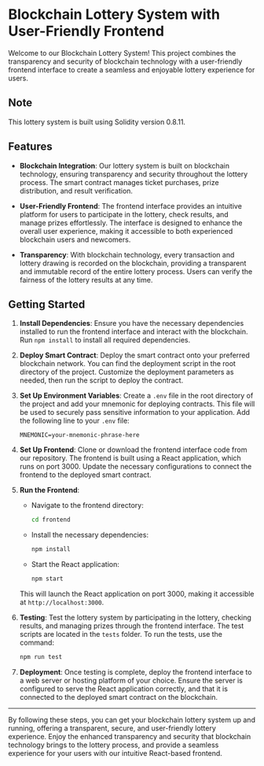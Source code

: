 
# Blockchain Lottery System with User-Friendly Frontend

Welcome to our Blockchain Lottery System! This project combines the transparency and security of blockchain technology with a user-friendly frontend interface to create a seamless and enjoyable lottery experience for users.

## Note

This lottery system is built using Solidity version 0.8.11.

## Features

- **Blockchain Integration**: Our lottery system is built on blockchain technology, ensuring transparency and security throughout the lottery process. The smart contract manages ticket purchases, prize distribution, and result verification.

- **User-Friendly Frontend**: The frontend interface provides an intuitive platform for users to participate in the lottery, check results, and manage prizes effortlessly. The interface is designed to enhance the overall user experience, making it accessible to both experienced blockchain users and newcomers.

- **Transparency**: With blockchain technology, every transaction and lottery drawing is recorded on the blockchain, providing a transparent and immutable record of the entire lottery process. Users can verify the fairness of the lottery results at any time.

## Getting Started

1. **Install Dependencies**: Ensure you have the necessary dependencies installed to run the frontend interface and interact with the blockchain. Run `npm install` to install all required dependencies.

2. **Deploy Smart Contract**: Deploy the smart contract onto your preferred blockchain network. You can find the deployment script in the root directory of the project. Customize the deployment parameters as needed, then run the script to deploy the contract.

3. **Set Up Environment Variables**: Create a `.env` file in the root directory of the project and add your mnemonic for deploying contracts. This file will be used to securely pass sensitive information to your application. Add the following line to your `.env` file:
    ```env
    MNEMONIC=your-mnemonic-phrase-here
    ```

4. **Set Up Frontend**: Clone or download the frontend interface code from our repository. The frontend is built using a React application, which runs on port 3000. Update the necessary configurations to connect the frontend to the deployed smart contract.

5. **Run the Frontend**:
    - Navigate to the frontend directory:
        ```sh
        cd frontend
        ```
    - Install the necessary dependencies:
        ```sh
        npm install
        ```
    - Start the React application:
        ```sh
        npm start
        ```
    This will launch the React application on port 3000, making it accessible at `http://localhost:3000`.

6. **Testing**: Test the lottery system by participating in the lottery, checking results, and managing prizes through the frontend interface. The test scripts are located in the `tests` folder. To run the tests, use the command:
    ```sh
    npm run test
    ```

7. **Deployment**: Once testing is complete, deploy the frontend interface to a web server or hosting platform of your choice. Ensure the server is configured to serve the React application correctly, and that it is connected to the deployed smart contract on the blockchain.

---

By following these steps, you can get your blockchain lottery system up and running, offering a transparent, secure, and user-friendly lottery experience. Enjoy the enhanced transparency and security that blockchain technology brings to the lottery process, and provide a seamless experience for your users with our intuitive React-based frontend.
```
